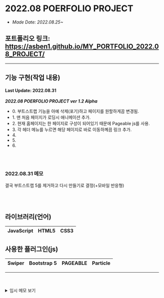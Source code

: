# 2022.08 POERFOLIO PROJECT
- <i>Made Date: 2022.08.25~</i>

## 포트폴리오 링크: https://asben1.github.io/MY_PORTFOLIO_2022.08_PROJECT/

-----------------
## 기능 구현(작업 내용)
#### Last Update: 2022.08.31
<p><b><i>2022.08 POERFOLIO PROJECT ver 1.2 Alpha</i></b></p>
<ul>
  <li>
    0. 부트스트랩 기능을 아예 삭제(포기)하고 페이지를 원할하게끔 변경됨.
  </li>
  <li>
    1. 맨 처음 페이지가 로딩시 애니메이션 추가.
  </li>
  <li>
    2. 현재 홈페이지는 한 페이지로 구성이 되어있기 때문에 Pageable js를 사용.
  </li>
  <li>
    3. 각 헤더 메뉴를 누르면 해당 페이지로 바로 이동하꼐끔 링크 추가.
  </li>
  <li>
    4.
  </li>
  <li>
    5.
  </li>
  <li>
    6.
  </li>
</ul>
<br>
<br>

### 2022.08.31 메모
<p>결국 부트스트랩 5를 제거하고 다시 만들기로 결정(+모바일 반응형) </p>
<br>
<br>


## 라이브러리(언어)
|JavaScript|HTML5|CSS3|
|---|---|---|

## 사용한 플러그인(js)
|Swiper|Bootstrap 5|PAGEABLE|Particle|
|---|---|---|---|

------------------------------------------------------------
<br>
<br>
<details>

  <summary> 임시 메모 보기 </summary>

  (임시 메모)
  1. 반응형으로 만들어야 한다.(PC <-> Mobile)
    2. 부트스트랩 5를 활용해야 한다. (활용법 제대로 이해해아 한다.)
    <br>
    <br>
    (임시 메모 문제)
    - A. particle과 pageable은 공생할 수가 없다 (id로만 써야 하는 상황)<br>
    [충돌인지는 모르겠지만 particle과 함께 쓰면 particle 에픽트가 아예<br> pageable 뒤로 가거나 없어지는 문제가 발생했다.]<br>
    -> 둘 중 하나를 포기해야 한다.<br>
    => 해결함... + fixed -> div id="particles-js"를<br>
    메인 컨테이너 위에다 잡고 써야한다.<br>
    <br>
    <br>
    - 부트스트랩 안쓰고 할지 아님 계속 이어서 써야할지 고민이 된다.<br>
    내가 원하는 모양이 안나오는 것(모양)은 물론 자꾸 뭔가 결과물이 꼬여서 나온다.<br>
    <br>
    - 부트스트랩 안에 AOS 애니메이션 적용이 안된다.
    <br>
    <br>
    <br>
    개인 메모:<br>
    - 처음부터 포폴 홈페이지를 만들었어야 했는데<br>
    개인 작품부터 만들려고 했던게 너무 <b>경솔했던</b> 것이다.<br>
    현재 1.0 버전은 전체 틀을 잡고 어떤 방식으로 돌아갈지 구성한 것이고,<br>
    모바일 크기가 잘 작동 되게끔 재구성 할 계획.<br>
    (현재 내가 부트스트랩으로 구성한 페이지가 좀 문제가 많이 발생했다.)<br>
    "문제가 생각보다 훨씬 심할 경우엔 아예 싹다 갈아 엎는 방법밖에는 없을거 같은 느낌이 든다..."
    <br>
    <br>
    <br>
    <br>
    (추가 항목)
    1. 로딩 스크린 추가



</details>
